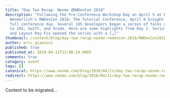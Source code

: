 ```yaml
---
title: "Day Two Recap: Nexmo @RWDevCon 2018"
description: "Following the Pre-Conference Workshop Day on April 5 at Ray
  Wenderlich’s RWDevCon 2018: The Tutorial Conference, April 6 brought the first
  full conference day. Several iOS developers began a series of talks dedicated
  to iOS, Swift, and Xcode. Here are some highlights from Day 2. Serialization
  and Layout Ray Fix opened the series with a […]"
thumbnail: /content/blog/day-two-recap-nexmo-rwdevcon-2018/RWDevCon2018-between-sessions.jpg
author: eric_giannini
published: true
published_at: 2018-04-11T13:00:24.000Z
comments: true
category: event
tags: []
canonical: https://www.nexmo.com/blog/2018/04/11/day-two-recap-nexmo-rwdevcon-2018
redirect: https://www.nexmo.com/blog/2018/04/11/day-two-recap-nexmo-rwdevcon-2018
---
```


Content to be migrated...
